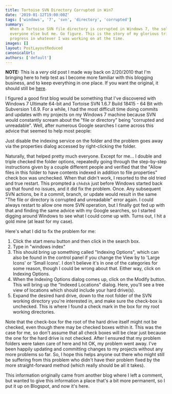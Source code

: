 ```yaml
---
title: Tortoise SVN Directory Corrupted in Win7
date: '2019-01-12T19:00:00Z'
tags: ['windows', '7', 'svn', 'directory', 'corrupted']
summary:
  When a Tortoise SVN file directory is corrupted in Windows 7, the solutions that Google produces work for
  everyone else but me. Go figure. This is the story of my glorious triumph over Tortoise's efforts to thwart my
  progress in whatever I was working on at the time.
images: []
layout: PostLayoutReduced
canonicalUrl:
authors: ['default']
---
```


**NOTE:** This is a _very_ old post I made way back on 2/20/2010 that I'm bringing here to help test as I become
more familiar with this blogging business, and to keep everything in one place. If you want the original, it should
still be [here](https://tomizechsterson.blogspot.com/2010/02/tortoise-svn-file-or-directory-is.html).

I figured a good first blog would be something that I've discovered with Windows 7 Ultimate 64-bit and Tortoise SVN
1.6.7 Build 18415 - 64 Bit with Subversion 1.6.9. For a while, I had the most difficult time doing commits and updates
with my projects on my Windows 7 machine because SVN would constantly scream about the "file or directory" being
"corrupted and unreadable". Well, after numerous Google searches I came across this advice that seemed to help most
people:

Just disable the indexing service on the folder and the problem goes away via the properties dialog accessed by
right-clicking the folder.

Naturally, that helped pretty much everyone. Except for me... I double and triple checked the folder options, repeatedly
going through the step-by-step instructions given by a couple different people and verified that the "Allow files in
this folder to have contents indexed in addition to file properties" check box was unchecked. When that didn't work, I
resorted to the old tried and true restart. This prompted a `chkdsk` just before Windows started back up that found no
issues, and it did fix the problem. Once. Any subsequent SVN actions, be it a commit, branch, or update would result in
the same "The file or directory is corrupted and unreadable" error again. I could always restart to allow one more SVN
operation, but I finally got fed up with that and finding the same advice with my Google searches, so I started digging
around Windows to see what I could come up with. Turns out, I hit a gold mine (at least for my case).

Here's what I did to fix the problem for me:

1. Click the start menu button and then click in the search box.
2. Type in "windows index"
3. This should bring up something called "Indexing Options", which can also be found in the control panel if you change
   the View by to 'Large Icons' or 'Small Icons'. I don't believe it's in one of the categories for some reason, though I
   could be wrong about that. Either way, click on Indexing Options.
4. When the Indexing Options dialog comes up, click on the Modify button. This will bring up the "Indexed Locations"
   dialog. Here, you'll see a tree view of locations which should include your hard drive(s).
5. Expand the desired hard drive, down to the root folder of the SVN working directory you're interested in, and make
   sure the check-box is unchecked. This is where I found a check mark in the box for my root working directories.

Note that the check-box for the root of the hard drive itself might not be checked, even though there may be checked
boxes within it. This was the case for me, so don't assume that all check boxes will be clear just because the one for
the hard drive is not checked. After I ensured that my problem folders were taken care of here and hit OK, my problem
went away. I've been happily updating and committing changes to my projects without any more problems so far. So, I
hope this helps anyone out there who might still be suffering from this problem who didn't have their problem fixed by
the more straight-forward method (which really should be all it takes).

This information originally came from another blog where I left a comment, but wanted to give this information a place
that's a bit more permanent, so I put it up on Blogspot, and now it's here.
